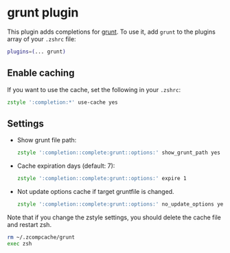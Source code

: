 # grunt plugin
This plugin adds completions for [grunt](https://github.com/gruntjs/grunt).
To use it, add `grunt` to the plugins array of your `.zshrc` file:
```zsh
plugins=(... grunt)
```
## Enable caching
If you want to use the cache, set the following in your `.zshrc`:
```zsh
zstyle ':completion:*' use-cache yes
```
## Settings
* Show grunt file path:
  ```zsh
  zstyle ':completion::complete:grunt::options:' show_grunt_path yes
  ```
* Cache expiration days (default: 7):
  ```zsh
  zstyle ':completion::complete:grunt::options:' expire 1
  ```
* Not update options cache if target gruntfile is changed.
  ```zsh
  zstyle ':completion::complete:grunt::options:' no_update_options yes
  ```
Note that if you change the zstyle settings, you should delete the cache file and restart zsh.
```zsh
rm ~/.zcompcache/grunt
exec zsh
```
